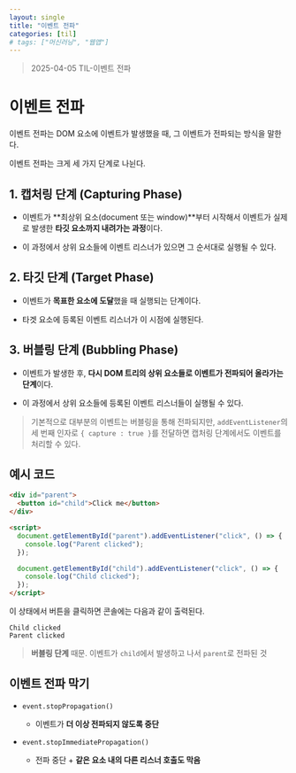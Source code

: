 ```yaml
---
layout: single
title: "이벤트 전파"
categories: [til]
# tags: ["머신러닝", "웹앱"]
---
```


> 2025-04-05 TIL-이벤트 전파

# 이벤트 전파

이벤트 전파는 DOM 요소에 이벤트가 발생했을 때, 그 이벤트가 전파되는 방식을 말한다.

이벤트 전파는 크게 세 가지 단계로 나뉜다.

## 1. 캡처링 단계 (Capturing Phase)

- 이벤트가 **최상위 요소(document 또는 window)**부터 시작해서 이벤트가 실제로 발생한 **타깃 요소까지 내려가는 과정**이다.

- 이 과정에서 상위 요소들에 이벤트 리스너가 있으면 그 순서대로 실행될 수 있다.

## 2. 타깃 단계 (Target Phase)

- 이벤트가 **목표한 요소에 도달**했을 때 실행되는 단계이다.

- 타겟 요소에 등록된 이벤트 리스너가 이 시점에 실행된다.

## 3. 버블링 단계 (Bubbling Phase)

- 이벤트가 발생한 후, **다시 DOM 트리의 상위 요소들로 이벤트가 전파되어 올라가는 단계**이다.

- 이 과정에서 상위 요소들에 등록된 이벤트 리스너들이 실행될 수 있다.

> 기본적으로 대부분의 이벤트는 버블링을 통해 전파되지만, `addEventListener`의 세 번째 인자로 `{ capture : true }`를 전달하면 캡처링 단계에서도 이벤트를 처리할 수 있다.

## 예시 코드

```html
<div id="parent">
  <button id="child">Click me</button>
</div>

<script>
  document.getElementById("parent").addEventListener("click", () => {
    console.log("Parent clicked");
  });

  document.getElementById("child").addEventListener("click", () => {
    console.log("Child clicked");
  });
</script>
```

이 상태에서 버튼을 클릭하면 콘솔에는 다음과 같이 출력된다.

```nginx
Child clicked
Parent clicked
```

> **버블링 단계** 때문. 이벤트가 `child`에서 발생하고 나서 `parent`로 전파된 것

## 이벤트 전파 막기

- `event.stopPropagation()`

  - 이벤트가 **더 이상 전파되지 않도록 중단**

- `event.stopImmediatePropagation()`

  - 전파 중단 + **같은 요소 내의 다른 리스너 호출도 막음**
